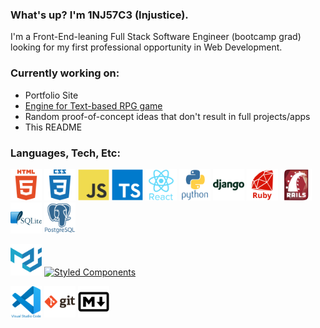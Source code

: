 ### What's up? I'm 1NJ57C3 (Injustice).  
  
I'm a Front-End-leaning Full Stack Software Engineer (bootcamp grad) looking for my first professional opportunity in Web Development.  
  
### Currently working on:  
- Portfolio Site  
- [Engine for Text-based RPG game](https://github.com/1NJ57C3/phase-5-capstone-project/tree/development)  
- Random proof-of-concept ideas that don't result in full projects/apps  
- This README  
  
### Languages, Tech, Etc:  
[<img src="https://github.com/devicons/devicon/blob/master/icons/html5/html5-plain-wordmark.svg" alt="HTML5" width=50px>](https://html.spec.whatwg.org/)
[<img src="https://github.com/devicons/devicon/blob/master/icons/css3/css3-plain-wordmark.svg" alt="CSS3" width=50px>](https://www.w3.org/TR/CSS/#css)
[<img src="https://github.com/devicons/devicon/blob/master/icons/javascript/javascript-original.svg" alt="JavaScript" width=50px>](https://www.ecma-international.org/publications-and-standards/standards/ecma-262/)
[<img src="https://github.com/devicons/devicon/blob/master/icons/typescript/typescript-original.svg" alt="TypeScript" width=50px>](https://typescriptlang.org/)
[<img src="https://github.com/devicons/devicon/blob/master/icons/react/react-original-wordmark.svg" alt="React" width=50px>](https://reactjs.org/)
[<img src="https://github.com/devicons/devicon/blob/master/icons/python/python-original-wordmark.svg" alt="Python" width=50px>](https://python.org/)
[<img src="https://github.com/devicons/devicon/blob/master/icons/django/django-plain-wordmark.svg" alt="Django" width=50px>](https://djangoproject.com/)
[<img src="https://github.com/devicons/devicon/blob/master/icons/ruby/ruby-plain-wordmark.svg" alt="Ruby" width=50px>](https://www.ruby-lang.org/)
[<img src="https://github.com/devicons/devicon/blob/master/icons/rails/rails-original-wordmark.svg" alt="Rails" width=50px>](https://rubyonrails.org/)
[<img src="https://github.com/devicons/devicon/blob/master/icons/sqlite/sqlite-original-wordmark.svg" alt="SQLite" width=50px>](https://sqlite.org/)
[<img src="https://github.com/devicons/devicon/blob/master/icons/postgresql/postgresql-plain-wordmark.svg" alt="PostgreSQL" width=50px>](https://www.postgresql.org/)  
  
[<img src="https://github.com/devicons/devicon/blob/master/icons/materialui/materialui-original.svg" alt="Material UI" width=50px>](https://mui.com/)
[<img src="https://raw.githubusercontent.com/styled-components/brand/master/styled-components.png" alt="Styled Components" width=50px>](https://styled-components.com/)  
  
[<img src="https://github.com/devicons/devicon/blob/master/icons/vscode/vscode-original-wordmark.svg" alt="Visual Studio Code" width=50px>](https://code.visualstudio.com/)
[<img src="https://github.com/devicons/devicon/blob/master/icons/git/git-original-wordmark.svg" alt="Git" width=50px>](https://git-scm.com/)
[<img src="https://github.com/devicons/devicon/blob/master/icons/markdown/markdown-original.svg" alt="Markdown" width=50px>](https://daringfireball.net/projects/markdown/)


<!--
**1NJ57C3/1NJ57C3** is a ✨ _special_ ✨ repository because its `README.md` (this file) appears on your GitHub profile.

Here are some ideas to get you started:

- 🔭 I’m currently working on ...
- 🌱 I’m currently learning ...
- 👯 I’m looking to collaborate on ...
- 🤔 I’m looking for help with ...
- 💬 Ask me about ...
- 📫 How to reach me: ...
- 😄 Pronouns: ...
- ⚡ Fun fact: ...
-->
